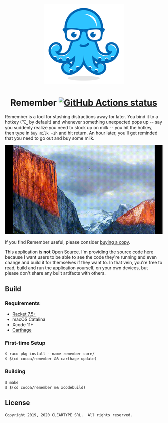 <p align="center">
  <a href="https://remember.defn.io">
    <img alt="Remember Logo" src=".github/media/logo.png" width="256">
  </a>
  <h1 align="center">
    Remember
    <a href="https://github.com/Bogdanp/remember/actions?query=workflow%3A%22CI%22">
      <img alt="GitHub Actions status" src="https://github.com/Bogdanp/remember/workflows/CI/badge.svg">
    </a>
  </h1>
</p>

Remember is a tool for stashing distractions away for later.  You bind
it to a hotkey (⌥⎵ by default) and whenever something unexpected pops
up -- say you suddenly realize you need to stock up on milk -- you hit
the hotkey, then type in `buy milk +1h` and hit return.  An hour
later, you'll get reminded that you need to go out and buy some milk.

<p align="center">
   <img alt="Demo" src=".github/media/demo.gif">
</p>

If you find Remember useful, please consider [buying a copy].

This application is **not** Open Source.  I'm providing the source
code here because I want users to be able to see the code they're
running and even change and build it for themselves if they want to.
In that vein, you're free to read, build and run the application
yourself, on your own devices, but please don't share any built
artifacts with others.

[buying a copy]: https://remember.defn.io

## Build

### Requirements

* [Racket 7.5+](https://racket-lang.org/)
* macOS Catalina
* Xcode 11+
* [Carthage](https://github.com/Carthage/Carthage)

### First-time Setup

    $ raco pkg install --name remember core/
    $ $(cd cocoa/remember && carthage update)

### Building

    $ make
    $ $(cd cocoa/remember && xcodebuild)

## License

    Copyright 2019, 2020 CLEARTYPE SRL.  All rights reserved.
